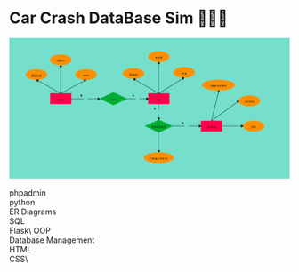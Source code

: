 # Car Crash DataBase Sim 🚙🔧💨

![ER Diagram](images/ER_Diagram_Inspo.png)

phpadmin \
python\
ER Diagrams\
SQL\
Flask\ 
OOP\
Database Management\
HTML\
CSS\
